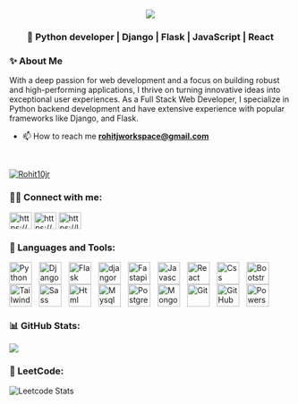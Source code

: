 <h1 align="center">
    <img src="https://readme-typing-svg.herokuapp.com/?font=Righteous&size=35&color=black&center=true&vCenter=true&width=500&height=70&duration=4000&lines=Hi+There!+👋+I'm+Rohit+J;" />
</h1>
<!--#36BCF7FF alternate color-->
<!-- <h3 align="center">💫 Passionate developer</h3> -->
<h3 align="center">💫 Python developer | Django | Flask | JavaScript | React</h3>

<h3>✨ About Me</h3>

<p>
  With a deep passion for web development and a focus on building robust and high-performing applications, I thrive on turning innovative ideas into exceptional user experiences. As a Full Stack Web Developer, I specialize in Python backend development and have extensive experience with popular frameworks like Django, and Flask.
</p>


- 📫 How to reach me **rohitjworkspace@gmail.com**

<br>

<p align="left"> <a href="https://github.com/ryo-ma/github-profile-trophy"><img src="https://github-profile-trophy.vercel.app/?username=Rohit10jr" alt="Rohit10jr" /></a> </p>

<h3 align="left">👨‍💻 Connect with me:</h3>

<p align="left">
    
<a href="https://www.linkedin.com/in/rohit-j/" target="_blank" rel="noopener noreferrer"><img align="center" src="https://raw.githubusercontent.com/rahuldkjain/github-profile-readme-generator/master/src/images/icons/Social/linked-in-alt.svg" alt="https://www.linkedin.com/in/Rohit10jr217611a0/" height="30" width="40" /></a>
<a href="https://stackoverflow.com/users/21771560/rohit10" target="_blank" rel="noopener noreferrer"><img align="center" src="https://raw.githubusercontent.com/rahuldkjain/github-profile-readme-generator/master/src/images/icons/Social/stack-overflow.svg" alt="https://stackoverflow.com/users/15811945/sathish-kumar" height="30" width="40" /></a>
<a href="https://leetcode.com/u/Rohit10jr/" target="_blank" rel="noopener noreferrer"><img align="center" src="https://raw.githubusercontent.com/rahuldkjain/github-profile-readme-generator/master/src/images/icons/Social/leet-code.svg" alt="https://leetcode.com/sathish252199/" height="30" width="40" /></a>
<!--<a href="https://twitter.com/imrohit_jr" target="_blank" rel="noopener noreferrer"><img align="center" src="https://raw.githubusercontent.com/rahuldkjain/github-profile-readme-generator/master/src/images/icons/Social/twitter.svg" alt="dev__sathish" height="30" width="40" /></a>-->

### 🧰 Languages and Tools:
<!-- Backend -->
<img align="left" alt="Python" width="40px" style="padding-right:10px;" src="https://cdn.jsdelivr.net/gh/devicons/devicon@latest/icons/python/python-original.svg" />
<img align="left" alt="Django" width="40px" style="padding-right:10px;" src="https://cdn.jsdelivr.net/gh/devicons/devicon@latest/icons/django/django-plain.svg" />
<img align="left" alt="Flask" width="40px" style="padding-right:10px;" src="https://cdn.jsdelivr.net/gh/devicons/devicon@latest/icons/flask/flask-original.svg" />
<img align="left" alt="djangorest" width="40px" style="padding-right:10px;" src="https://cdn.jsdelivr.net/gh/devicons/devicon@latest/icons/djangorest/djangorest-original.svg" />
<img align="left" alt="Fastapi" width="40px" style="padding-right:10px;" src="https://cdn.jsdelivr.net/gh/devicons/devicon@latest/icons/fastapi/fastapi-original.svg" />

<!-- Frontend -->
<img align="left" alt="Javascript" width="40px" style="padding-right:10px;" src="https://cdn.jsdelivr.net/gh/devicons/devicon@latest/icons/javascript/javascript-plain.svg" />
<img align="left" alt="React" width="40px" style="padding-right:10px;" src="https://cdn.jsdelivr.net/gh/devicons/devicon@latest/icons/react/react-original.svg" />
<img align="left" alt="Css" width="40px" style="padding-right:10px;" src="https://cdn.jsdelivr.net/gh/devicons/devicon@latest/icons/css3/css3-original.svg" />
<img align="left" alt="Bootstrap" width="40px" style="padding-right:10px;" src="https://cdn.jsdelivr.net/gh/devicons/devicon@latest/icons/bootstrap/bootstrap-original.svg" />
<img align="left" alt="Tailwind" width="40px" style="padding-right:10px;" src="https://cdn.jsdelivr.net/gh/devicons/devicon@latest/icons/tailwindcss/tailwindcss-original.svg" />
<img align="left" alt="Sass" width="40px" style="padding-right:10px;" src="https://cdn.jsdelivr.net/gh/devicons/devicon@latest/icons/sass/sass-original.svg" />
<img align="left" alt="Html" width="40px" style="padding-right:10px;" src="https://cdn.jsdelivr.net/gh/devicons/devicon@latest/icons/html5/html5-original.svg" />

<!-- Database -->
<img align="left" alt="Mysql" width="40px" style="padding-right:10px;" src="https://cdn.jsdelivr.net/gh/devicons/devicon/icons/mysql/mysql-original-wordmark.svg" />
<img align="left" alt="Postgresql" width="40px" style="padding-right:10px;" src="https://cdn.jsdelivr.net/gh/devicons/devicon/icons/postgresql/postgresql-original.svg" />
<img align="left" alt="Mongodb" width="40px" style="padding-right:10px;" src="https://cdn.jsdelivr.net/gh/devicons/devicon/icons/mongodb/mongodb-plain-wordmark.svg" />

<!-- Git shell -->
<img align="left" alt="Git" width="40px" style="padding-right:10px;" src="https://cdn.jsdelivr.net/gh/devicons/devicon/icons/git/git-original.svg" />
<img align="left" alt="GitHub" width="40px" style="padding-right:10px;" src="https://cdn.jsdelivr.net/gh/devicons/devicon/icons/github/github-original.svg" />
<!--<img align="left" alt="" width="40px" style="padding-right:10px;" src="https://cdn.jsdelivr.net/gh/devicons/devicon/icons/bash/bash-original.svg" /> -->
<img align="left" alt="Powershell" width="40px" style="padding-right:10px;" src="https://cdn.jsdelivr.net/gh/devicons/devicon/icons/powershell/powershell-original.svg" />
<br clear="left" />  

### 📊 GitHub Stats:
<!--<h3 align="left">📊 GitHub Stats:</h3>-->

<!-- dark theme -->
<!--![](https://github-readme-stats.vercel.app/api/top-langs/?username=Rohit10jr&theme=dark&hide_border=false&include_all_commits=true&count_private=false&layout=compact)<br/>
[](https://github-readme-stats.vercel.app/api?username=Rohit10jr&theme=dark&hide_border=false&include_all_commits=true&count_private=false)<br/>
[](https://github-readme-streak-stats.herokuapp.com/?user=Rohit10jr&theme=dark&hide_border=false)<br/>-->

<!-- tokyonight theme -->
<!--[](https://github-readme-stats.vercel.app/api/top-langs/?username=Rohit10jr&theme=tokyonight&hide_border=false&include_all_commits=true&count_private=false&layout=compact)<br/>
![](https://github-readme-stats.vercel.app/api?username=Rohit10jr&show_icons=true&theme=tokyonight)<br>
![](https://github-readme-streak-stats.herokuapp.com/?user=Rohit10jr&theme=tokyonight&hide_border=false)<br/>-->
<!--
![](https://github-readme-stats.vercel.app/api/top-langs/?username=Rohit10jr&theme=gruvbox&hide_border=false&include_all_commits=true&count_private=false&layout=compact)<br/>
![](https://github-readme-stats.vercel.app/api?username=Rohit10jr&show_icons=true&theme=gruvbox)<br> -->
![](https://github-readme-streak-stats.herokuapp.com/?user=Rohit10jr&theme=gruvbox&hide_border=false)<br/> 


<h3 align="left">🤖 LeetCode:</h3>

![Leetcode Stats](https://leetcard.jacoblin.cool/Rohit10jr?theme=dark&font=Karla)
